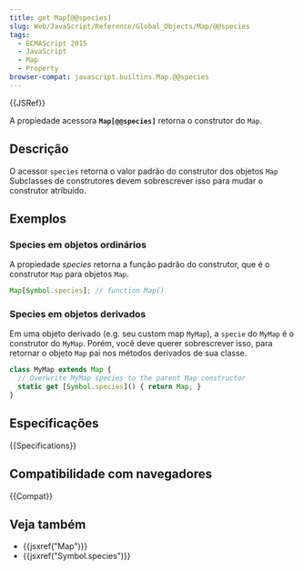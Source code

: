 ```yaml
---
title: get Map[@@species]
slug: Web/JavaScript/Reference/Global_Objects/Map/@@species
tags:
  - ECMAScript 2015
  - JavaScript
  - Map
  - Property
browser-compat: javascript.builtins.Map.@@species
---
```

{{JSRef}}

A propiedade acessora **`Map[@@species]`** retorna o construtor do `Map`.

## Descrição

O acessor `species` retorna o valor padrão do construtor dos objetos `Map`
Subclasses de construtores devem sobrescrever isso para mudar o construtor atríbuido.


## Exemplos

### Species em objetos ordinários

A propiedade *species* retorna a função padrão do construtor, que é o construtor `Map` para objetos `Map`.

```js
Map[Symbol.species]; // function Map()
```

### Species em objetos derivados

Em uma objeto derivado (e.g. seu custom map `MyMap`), a `specie` do `MyMap` é o construtor do `MyMap`.
Porém, você deve querer sobrescrever isso, para retornar o objeto `Map` pai nos métodos derivados de sua classe. 

```js
class MyMap extends Map {
  // Overwrite MyMap species to the parent Map constructor
  static get [Symbol.species]() { return Map; }
}
```

## Especificações

{{Specifications}}

## Compatibilidade com navegadores

{{Compat}}

## Veja também

- {{jsxref("Map")}}
- {{jsxref("Symbol.species")}}
